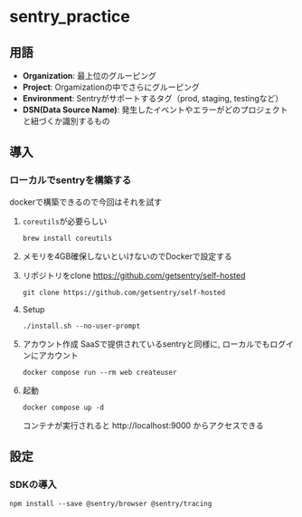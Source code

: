 # sentry_practice

## 用語
- **Organization**: 最上位のグルーピング
- **Project**: Orgamizationの中でさらにグルーピング
- **Environment**: Sentryがサポートするタグ（prod, staging, testingなど）
- **DSN(Data Source Name)**: 発生したイベントやエラーがどのプロジェクトと紐づくか識別するもの

## 導入
### ローカルでsentryを構築する
dockerで構築できるので今回はそれを試す

1. `coreutils`が必要らしい
    ```
    brew install coreutils
    ```
2. メモリを4GB確保しないといけないのでDockerで設定する

3. リポジトリをclone
    https://github.com/getsentry/self-hosted

    ```
    git clone https://github.com/getsentry/self-hosted
    ```

4. Setup
    ```
    ./install.sh --no-user-prompt
    ```

5. アカウント作成
    SaaSで提供されているsentryと同様に, ローカルでもログインにアカウント
    ```
    docker compose run --rm web createuser
    ```

6. 起動
    ```
    docker compose up -d
    ```
    コンテナが実行されると http://localhost:9000 からアクセスできる


## 設定
### SDKの導入
```
npm install --save @sentry/browser @sentry/tracing
```



